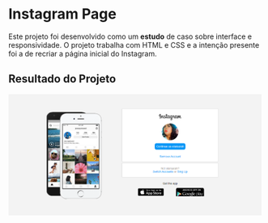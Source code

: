 # Instagram Page
Este projeto foi desenvolvido como um **estudo** de caso sobre interface e responsividade.
O projeto trabalha com HTML e CSS e a intenção presente foi a de recriar a página inicial do Instagram.

## Resultado do Projeto

<img src="img/resultado.png" width="500px">